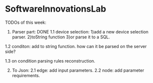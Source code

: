 # SoftwareInnovationsLab

TODOs of this week:
1. Parser part: DONE
1.1 device selection: 
1)add a new device selection parser. 
2)toString function
3)or parse it to a SQL. 

1.2 conditon: add to string function. how can it be parsed on the server side? 

1.3 on condition parsing rules reconstruction. 

2. To Json:
2.1 edge: add input parameters. 
2.2 node: add parameter requirements. 